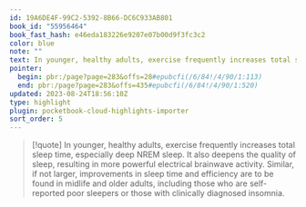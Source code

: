 ```yaml
---
id: 19A6DE4F-99C2-5392-8B66-DC6C933AB801
book_id: "55956464"
book_fast_hash: e46eda183226e9207e07b00d9f3fc3c2
color: blue
note: ""
text: In younger, healthy adults, exercise frequently increases total sleep time, especially deep NREM sleep. It also deepens the quality of sleep, resulting in more powerful electrical brainwave activity. Similar, if not larger, improvements in sleep time and efficiency are to be found in midlife and older adults, including those who are self-reported poor sleepers or those with clinically diagnosed insomnia.
pointer:
  begin: pbr:/page?page=283&offs=28#epubcfi(/6/84!/4/90/1:113)
  end: pbr:/page?page=283&offs=435#epubcfi(/6/84!/4/90/1:520)
updated: 2023-08-24T18:56:10Z
type: highlight
plugin: pocketbook-cloud-highlights-importer
sort_order: 5
---
```


> [!quote]
> In younger, healthy adults, exercise frequently increases total sleep time, especially deep NREM sleep. It also deepens the quality of sleep, resulting in more powerful electrical brainwave activity. Similar, if not larger, improvements in sleep time and efficiency are to be found in midlife and older adults, including those who are self-reported poor sleepers or those with clinically diagnosed insomnia.


